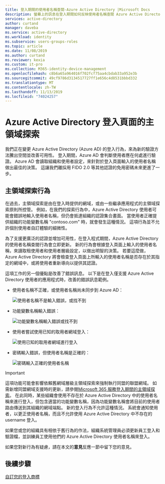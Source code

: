 ```yaml
---
title: 登入期間的使用者名稱查閱-Azure Active Directory |Microsoft Docs
description: 螢幕上的訊息在登入期間如何反映使用者名稱查閱 Azure Active Directory
services: active-directory
author: curtand
manager: daveba
ms.service: active-directory
ms.workload: identity
ms.subservice: users-groups-roles
ms.topic: article
ms.date: 11/08/2019
ms.author: curtand
ms.reviewer: kexia
ms.custom: it-pro
ms.collection: M365-identity-device-management
ms.openlocfilehash: c8b6a65a964016f702fcf75aa4cbdab33a952e3b
ms.sourcegitcommit: 49cf9786d3134517727ff1e656c4d8531bbbd332
ms.translationtype: MT
ms.contentlocale: zh-TW
ms.lasthandoff: 11/13/2019
ms.locfileid: "74024257"
---
```

# <a name="home-realm-discovery-for-azure-active-directory-sign-in-pages"></a>Azure Active Directory 登入頁面的主領域探索

我們正在變更 Azure Active Directory (Azure AD) 的登入行為，來為新的驗證方法騰出空間並改善可用性。 登入期間，Azure AD 會判斷使用者應在何處進行驗證。 Azure AD 會讀取組織和使用者設定，來針對於登入頁面輸入的使用者名稱做出最佳的決策。 這讓我們離採用 FIDO 2.0 等其他認證的免用密碼未來更進了一步。

## <a name="home-realm-discovery-behavior"></a>主領域探索行為

在過去，主領域探索是由在登入時提供的網域，或由一些繼承應用程式的主領域探索原則所控管。 例如，在我們的探索行為中，Azure Active Directory 使用者可能會錯誤地輸入使用者名稱，但仍會抵達組織的認證集合畫面。 當使用者正確提供組織的功能變數名稱 "contoso.com" 時，就會發生這種情況。 這項行為並不允許個別使用者自訂體驗的細微性。

為了支援更廣泛的認證並增加可用性，在登入程式期間，Azure Active Directory 的使用者名稱查閱行為會立即更新。 新的行為會根據登入頁面上輸入的使用者名稱，來讀取租使用者和使用者層級設定，以做出明智的決策。 若要這麼做，Azure Active Directory 將會檢查登入頁面上所輸入的使用者名稱是否存在於其指定的網域中，或將使用者重新導向以提供其認證。

這項工作的另一個優點是改善了錯誤訊息。 以下是在登入僅支援 Azure Active Directory 使用者的應用程式時，改善的錯誤訊息範例。

- 使用者名稱不正確，或使用者名稱尚未同步到 Azure AD：
  
    ![使用者名稱不是輸入錯誤，或找不到](./media/signin-realm-discovery/typo-username.png)
  
- 功能變數名稱輸入錯誤：
  
    ![功能變數名稱輸入錯誤或找不到](./media/signin-realm-discovery/typo-domain.png)
  
- 使用者嘗試使用已知的取用者網域登入：
  
    ![使用已知的取用者網域進行登入](./media/signin-realm-discovery/consumer-domain.png)
  
- 密碼輸入錯誤，但使用者名稱是正確的：  
  
    ![密碼輸入正確的使用者名稱](./media/signin-realm-discovery/incorrect-password.png)
  
> [!IMPORTANT]
> 這項功能可能會影響依賴舊網域層級主領域探索來強制執行同盟的聯盟網域。 如需新增同盟網域支援時的更新，請參閱[Microsoft 365 服務登入期間的主領域探索](https://azure.microsoft.com/updates/signin-hrd/)。 在此同時，某些組織會使用不存在於 Azure Active Directory 中的使用者名稱來進行登入，但包含適當的功能變數名稱，因為功能變數名稱會將目前的使用者路由傳送到其組織的網域端點。 新的登入行為不允許這種情況。 系統會通知使用者，以更正使用者名稱，而且不允許使用 Azure Active Directory 中不存在的 username 登入。
>
> 如果您或您的組織具有相依于舊行為的作法，組織系統管理員必須更新員工登入和驗證檔，並訓練員工使用他們的 Azure Active Directory 使用者名稱來登入。
  
如果您對新行為有疑慮，請在本文的**意見**反應一節中留下您的意見。  

## <a name="next-steps"></a>後續步驟

[自訂您的登入商標](../fundamentals/add-custom-domain.md)
